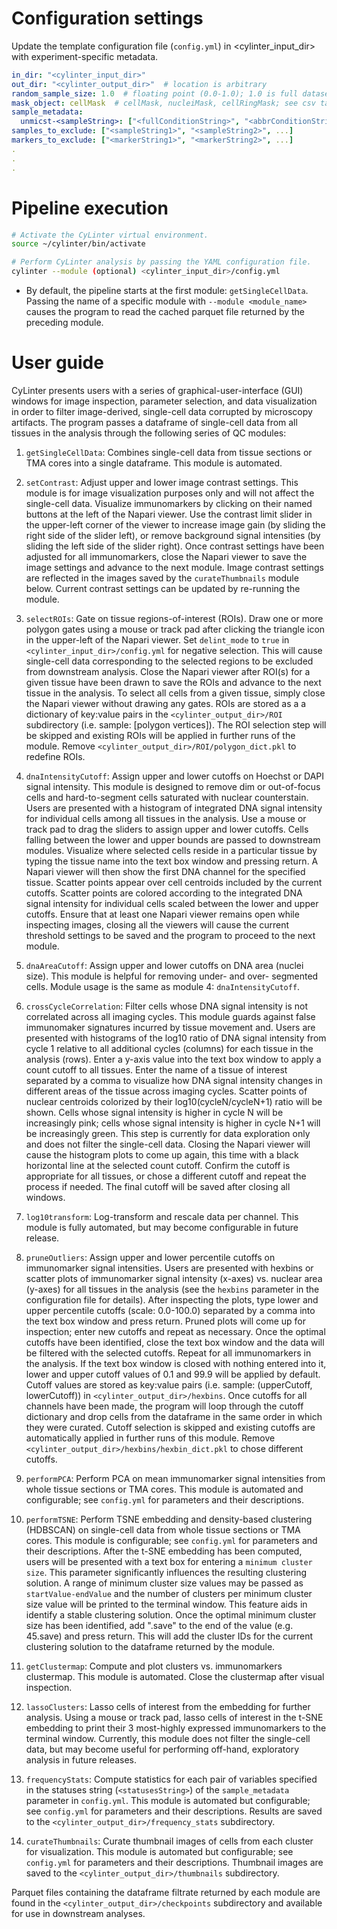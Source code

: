 # Configuration settings

Update the template configuration file (`config.yml`) in <cylinter_input_dir> with experiment-specific metadata.

``` yaml
in_dir: "<cylinter_input_dir>"
out_dir: "<cylinter_output_dir>"  # location is arbitrary
random_sample_size: 1.0  # floating point (0.0-1.0); 1.0 is full dataset
mask_object: cellMask  # cellMask, nucleiMask, cellRingMask; see csv table column headers
sample_metadata:
  unmicst-<sampleString>: ["<fullConditionString>", "<abbrConditionString>", <replicateInteger>]
samples_to_exclude: ["<sampleString1>", "<sampleString2>", ...]
markers_to_exclude: ["<markerString1>", "<markerString2>", ...]
.
.
.
```

# Pipeline execution

``` bash
# Activate the CyLinter virtual environment.
source ~/cylinter/bin/activate

# Perform CyLinter analysis by passing the YAML configuration file.
cylinter --module (optional) <cylinter_input_dir>/config.yml
```

* By default, the pipeline starts at the first module: `getSingleCellData`. Passing the name of a specific module with `--module <module_name>` causes the program to read the cached parquet file returned by the preceding module.

# User guide
CyLinter presents users with a series of graphical-user-interface (GUI) windows for image inspection, parameter selection, and data visualization in order to filter image-derived, single-cell data corrupted by microscopy artifacts. The program passes a dataframe of single-cell data from all tissues in the analysis through the following series of QC modules:

1. `getSingleCellData`: Combines single-cell data from tissue sections or TMA cores into a single dataframe. This module is automated.

2. `setContrast`: Adjust upper and lower image contrast settings. This module is for image visualization purposes only and will not affect the single-cell data. Visualize immunomarkers by clicking on their named buttons at the left of the Napari viewer. Use the contrast limit slider in the upper-left corner of the viewer to increase image gain (by sliding the right side of the slider left), or remove background signal intensities (by sliding the left side of the slider right). Once contrast settings have been adjusted for all immunomarkers, close the Napari viewer to save the image settings and advance to the next module. Image contrast settings are reflected in the images saved by the `curateThumbnails` module below. Current contrast settings can be updated by re-running the module.

3. `selectROIs`: Gate on tissue regions-of-interest (ROIs). Draw one or more polygon gates using a mouse or track pad after clicking the triangle icon in the upper-left of the Napari viewer. Set `delint_mode` to `true` in `<cylinter_input_dir>/config.yml` for negative selection. This will cause single-cell data corresponding to the selected regions to be excluded from downstream analysis. Close the Napari viewer after ROI(s) for a given tissue have been drawn to save the ROIs and advance to the next tissue in the analysis. To select all cells from a given tissue, simply close the Napari viewer without drawing any gates. ROIs are stored as a a dictionary of key:value pairs in the `<cylinter_output_dir>/ROI` subdirectory (i.e. sample: [polygon vertices]). The ROI selection step will be skipped and existing ROIs will be applied in further runs of the module. Remove `<cylinter_output_dir>/ROI/polygon_dict.pkl` to redefine ROIs.

4. `dnaIntensityCutoff`: Assign upper and lower cutoffs on Hoechst or DAPI signal intensity. This module is designed to remove dim or out-of-focus cells and hard-to-segment cells saturated with nuclear counterstain. Users are presented with a histogram of integrated DNA signal intensity for individual cells among all tissues in the analysis. Use a mouse or track pad to drag the sliders to assign upper and lower cutoffs. Cells falling between the lower and upper bounds are passed to downstream modules. Visualize where selected cells reside in a particular tissue by typing the tissue name into the text box window and pressing return. A Napari viewer will then show the first DNA channel for the specified tissue. Scatter points appear over cell centroids included by the current cutoffs. Scatter points are colored according to the integrated DNA signal intensity for individual cells scaled between the lower and upper cutoffs. Ensure that at least one Napari viewer remains open while inspecting images, closing all the viewers will cause the current threshold settings to be saved and the program to proceed to the next module.

5. `dnaAreaCutoff`: Assign upper and lower cutoffs on DNA area (nuclei size). This module is helpful for removing under- and over- segmented cells. Module usage is the same as module 4: `dnaIntensityCutoff`.

6. `crossCycleCorrelation`: Filter cells whose DNA signal intensity is not correlated across all imaging cycles. This  module guards against false immunomaker signatures incurred by tissue movement and. Users are presented with histograms of the log10 ratio of DNA signal intensity from cycle 1 relative to all additional cycles (columns) for each tissue in the analysis (rows). Enter a y-axis value into the text box window to apply a count cutoff to all tissues. Enter the name of a tissue of interest separated by a comma to visualize how DNA signal intensity changes in different areas of the tissue across imaging cycles. Scatter points of nuclear centroids colorized by their log10(cycleN/cycleN+1) ratio will be shown. Cells whose signal intensity is higher in cycle N will be increasingly pink; cells whose signal intensity is higher in cycle N+1 will be increasingly green. This step is currently for data exploration only and does not filter the single-cell data. Closing the Napari viewer will cause the histogram plots to come up again, this time with a black horizontal line at the selected count cutoff. Confirm the cutoff is appropriate for all tissues, or chose a different cutoff and repeat the process if needed. The final cutoff will be saved after closing all windows.

7. `log10transform`: Log-transform and rescale data per channel. This module is fully automated, but may become configurable in future release.

8. `pruneOutliers`: Assign upper and lower percentile cutoffs on immunomarker signal intensities. Users are presented with hexbins or scatter plots of immunomarker signal intensity (x-axes) vs. nuclear area (y-axes) for all tissues in the analysis (see the `hexbins` parameter in the configuration file for details). After inspecting the plots, type lower and upper percentile cutoffs (scale: 0.0-100.0) separated by a comma into the text box window and press return. Pruned plots will come up for inspection; enter new cutoffs and repeat as necessary. Once the optimal cutoffs have been identified, close the text box window and the data will be filtered with the selected cutoffs. Repeat for all immunomarkers in the analysis. If the text box window is closed with nothing entered into it, lower and upper cutoff values of 0.1 and 99.9 will be applied by default. Cutoff values are stored as key:value pairs (i.e. sample: (upperCutoff, lowerCutoff)) in `<cylinter_output_dir>/hexbins`. Once cutoffs for all channels have been made, the program will loop through the cutoff dictionary and drop cells from the dataframe in the same order in which they were curated. Cutoff selection is skipped and existing cutoffs are automatically applied in further runs of this module. Remove `<cylinter_output_dir>/hexbins/hexbin_dict.pkl` to chose different cutoffs.

9. `performPCA`: Perform PCA on mean immunomarker signal intensities from whole tissue sections or TMA cores. This module is automated and configurable; see `config.yml` for parameters and their descriptions.

10. `performTSNE`: Perform TSNE embedding and density-based clustering (HDBSCAN) on single-cell data from whole tissue sections or TMA cores. This module is configurable; see `config.yml` for parameters and their descriptions. After the t-SNE embedding has been computed, users will be presented with a text box for entering a `minimum cluster size`. This parameter significantly influences the resulting clustering solution. A range of minimum cluster size values may be passed as `startValue-endValue` and the number of clusters per minimum cluster size value will be printed to the terminal window. This feature aids in identify a stable clustering solution. Once the optimal minimum cluster size has been identified, add ".save" to the end of the value (e.g. 45.save) and press return. This will add the cluster IDs for the current clustering solution to the dataframe returned by the module.

11. `getClustermap`: Compute and plot clusters vs. immunomarkers clustermap. This module is automated. Close the clustermap after visual inspection.

12. `lassoClusters`: Lasso cells of interest from the embedding for further analysis. Using a mouse or track pad, lasso cells of interest in the t-SNE embedding to print their 3 most-highly expressed immunomarkers to the terminal window. Currently, this module does not filter the single-cell data, but may become useful for performing off-hand, exploratory analysis in future releases.

12. `frequencyStats`: Compute statistics for each pair of variables specified in the statuses string (`<statusesString>`) of the `sample_metadata` parameter in `config.yml`. This module is automated but configurable; see `config.yml` for parameters and their descriptions. Results are saved to the `<cylinter_output_dir>/frequency_stats` subdirectory.

14. `curateThumbnails`: Curate thumbnail images of cells from each cluster for visualization. This module is automated but configurable; see `config.yml` for parameters and their descriptions. Thumbnail images are saved to the `<cylinter_output_dir>/thumbnails` subdirectory.

Parquet files containing the dataframe filtrate returned by each module are found in the `<cylinter_output_dir>/checkpoints` subdirectory and available for use in downstream analyses.
